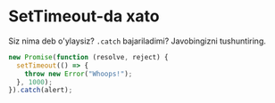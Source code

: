 # SetTimeout-da xato

Siz nima deb o'ylaysiz? `.catch` bajariladimi? Javobingizni tushuntiring.

```js
new Promise(function (resolve, reject) {
  setTimeout(() => {
    throw new Error("Whoops!");
  }, 1000);
}).catch(alert);
```
